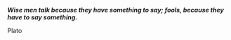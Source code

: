_**Wise men talk because they have something to say; fools, because they have to say something.**_

Plato